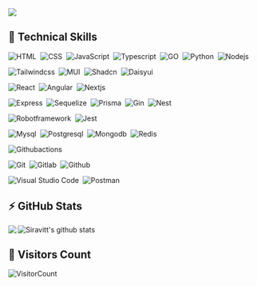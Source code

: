 
<img src='https://user-images.githubusercontent.com/74038190/225813708-98b745f2-7d22-48cf-9150-083f1b00d6c9.gif' />

## :dizzy: Technical Skills

![HTML](https://img.shields.io/badge/-HTML-05122A?style=flat&logo=html5)&nbsp;
![CSS](https://img.shields.io/badge/-CSS-05122A?style=flat&logo=css3&logoColor=1572B6)&nbsp;
![JavaScript](https://img.shields.io/badge/-JavaScript-05122A?style=flat&logo=javascript)&nbsp;
![Typescript](https://img.shields.io/badge/-Typescript-05122A?style=flat&logo=typescript)&nbsp;
![GO](https://img.shields.io/badge/-GO-05122A?style=flat&logo=go)&nbsp;
![Python](https://img.shields.io/badge/-Python-05122A?style=flat&logo=python)&nbsp;
![Nodejs](https://img.shields.io/badge/-Node.js-05122A?style=flat&logo=nodedotjs)&nbsp;

![Tailwindcss](https://img.shields.io/badge/-Tailwindcss-05122A?style=flat&logo=tailwindcss)&nbsp;
![MUI](https://img.shields.io/badge/-MUI-05122A?style=flat&logo=mui)&nbsp;
![Shadcn](https://img.shields.io/badge/-Shadcn_ui-05122A?style=flat&logo=shadcnui)&nbsp;
![Daisyui](https://img.shields.io/badge/-Daisyui-05122A?style=flat&logo=daisyui)&nbsp;

![React](https://img.shields.io/badge/-React-05122A?style=flat&logo=react)&nbsp;
![Angular](https://img.shields.io/badge/-Angular-05122A?style=flat&logo=angular)&nbsp;
![Nextjs](https://img.shields.io/badge/-Next.js-05122A?style=flat&logo=nextdotjs)&nbsp;

![Express](https://img.shields.io/badge/-Express-05122A?style=flat&logo=express)&nbsp;
![Sequelize](https://img.shields.io/badge/-Sequelize-05122A?style=flat&logo=sequelize)&nbsp;
![Prisma](https://img.shields.io/badge/-Prisma-05122A?style=flat&logo=prisma)&nbsp;
![Gin](https://img.shields.io/badge/-Gin-05122A?style=flat&logo=gin)&nbsp;
![Nest](https://img.shields.io/badge/-Nest-05122A?style=flat&logo=nestjs)&nbsp;

![Robotframework](https://img.shields.io/badge/-Robot_framework-05122A?style=flat&logo=robotframework)&nbsp;
![Jest](https://img.shields.io/badge/-Jest-05122A?style=flat&logo=jest)&nbsp;

![Mysql](https://img.shields.io/badge/-Mysql-05122A?style=flat&logo=mysql)&nbsp;
![Postgresql](https://img.shields.io/badge/-Postgresql-05122A?style=flat&logo=postgresql)&nbsp;
![Mongodb](https://img.shields.io/badge/-Mongodb-05122A?style=flat&logo=mongodb)&nbsp;
![Redis](https://img.shields.io/badge/-Redis-05122A?style=flat&logo=redis)&nbsp;

![Githubactions](https://img.shields.io/badge/-Github_actions-05122A?style=flat&logo=githubactions)&nbsp;

![Git](https://img.shields.io/badge/-Git-05122A?style=flat&logo=git)&nbsp;
![Gitlab](https://img.shields.io/badge/-Gitlab-05122A?style=flat&logo=gitlab)&nbsp;
![Github](https://img.shields.io/badge/-Github-05122A?style=flat&logo=github)&nbsp;

![Visual Studio Code](https://img.shields.io/badge/-Visual%20Studio%20Code-05122A?style=flat&logo=visual-studio-code&logoColor=007ACC)&nbsp;
![Postman](https://img.shields.io/badge/-Postman-05122A?style=flat&logo=postman)&nbsp;

## :zap: GitHub Stats

<img align='left' src="https://github-readme-stats.vercel.app/api/top-langs/?username=Siravitt&layout=compact&count_private=true&theme=gruvbox" />

![Siravitt's github stats](https://github-readme-stats.vercel.app/api?username=Siravitt&show_icons=true&theme=dracula&hide=stars,issues)

## :eyes: Visitors Count

![VisitorCount](https://profile-counter.glitch.me/{Siravitt}/count.svg)
